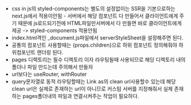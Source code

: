 - css in js의 styled-components는 별도의 설정없이는 SSR을 기본으로하는 next.js에서 적용이안됨 - 서버에서 해당 컴포넌트 다 만들어서 클라이언트에게 주기 때문에 js로드되기전에 HTML파일만서버에서 다 만들면
바로 클라이언트에게 제공 -> styled-components 적용안됨  
- index.html격인 _document.js파일에서 serverStyleSheet을 설정해주면 된다.  
- 공통의 컴포넌트 사용할때는 {props.children}으로 하위 컴포넌트 정의해줘야 하위컴포넌트 랜더링 된다.  
- pages 디렉토리는 필수 디렉토리 이자 라우팅될때 사용되므로 해당 디렉토리 내의 폴더나 파일 만드는데 주의해서 만들자  
- url보다는 useRouter, withRouter  
- query문자열로 동적 라우팅할때는 Link as의 clean url사용할수 있는데 해당 clean url은 실제로 존재하는 url이 아니므로 커스텀 서버를 지정해줘서 실제 존재하는 pages폴더내의 파일과 연결시켜주는
작업이 필요하다.  
